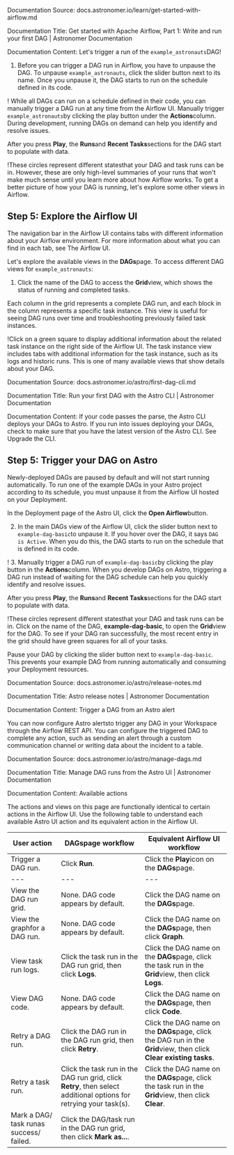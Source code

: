 Documentation Source:
docs.astronomer.io/learn/get-started-with-airflow.md

Documentation Title:
Get started with Apache Airflow, Part 1: Write and run your first DAG | Astronomer Documentation

Documentation Content:
Let's trigger a run of the `example_astronauts`DAG!

1. Before you can trigger a DAG run in Airflow, you have to unpause the DAG. To unpause `example_astronauts`, click the slider button next to its name. Once you unpause it, the DAG starts to run on the schedule defined in its code.

!
While all DAGs can run on a schedule defined in their code, you can manually trigger a DAG run at any time from the Airflow UI. Manually trigger `example_astronauts`by clicking the play button under the **Actions**column. During development, running DAGs on demand can help you identify and resolve issues.


After you press **Play**, the **Runs**and **Recent Tasks**sections for the DAG start to populate with data.

!These circles represent different statesthat your DAG and task runs can be in. However, these are only high-level summaries of your runs that won't make much sense until you learn more about how Airflow works. To get a better picture of how your DAG is running, let's explore some other views in Airflow.

Step 5: Explore the Airflow UI​
-------------------------------

The navigation bar in the Airflow UI contains tabs with different information about your Airflow environment. For more information about what you can find in each tab, see The Airflow UI.

Let's explore the available views in the **DAGs**page. To access different DAG views for `example_astronauts`:

1. Click the name of the DAG to access the **Grid**view, which shows the status of running and completed tasks.

Each column in the grid represents a complete DAG run, and each block in the column represents a specific task instance. This view is useful for seeing DAG runs over time and troubleshooting previously failed task instances.

!Click on a green square to display additional information about the related task instance on the right side of the Airflow UI. The task instance view includes tabs with additional information for the task instance, such as its logs and historic runs. This is one of many available views that show details about your DAG.



Documentation Source:
docs.astronomer.io/astro/first-dag-cli.md

Documentation Title:
Run your first DAG with the Astro CLI | Astronomer Documentation

Documentation Content:
If your code passes the parse, the Astro CLI deploys your DAGs to Astro. If you run into issues deploying your DAGs, check to make sure that you have the latest version of the Astro CLI. See Upgrade the CLI.

Step 5: Trigger your DAG on Astro​
----------------------------------

Newly-deployed DAGs are paused by default and will not start running automatically. To run one of the example DAGs in your Astro project according to its schedule, you must unpause it from the Airflow UI hosted on your Deployment.

In the Deployment page of the Astro UI, click the **Open Airflow**button.

2. In the main DAGs view of the Airflow UI, click the slider button next to `example-dag-basic`to unpause it. If you hover over the DAG, it says `DAG is Active`. When you do this, the DAG starts to run on the schedule that is defined in its code.

!
3. Manually trigger a DAG run of `example-dag-basic`by clicking the play button in the **Actions**column. When you develop DAGs on Astro, triggering a DAG run instead of waiting for the DAG schedule can help you quickly identify and resolve issues.

After you press **Play**, the **Runs**and **Recent Tasks**sections for the DAG start to populate with data.

!These circles represent different statesthat your DAG and task runs can be in.
Click on the name of the DAG, **example-dag-basic**, to open the **Grid**view for the DAG. To see if your DAG ran successfully, the most recent entry in the grid should have green squares for all of your tasks.

Pause your DAG by clicking the slider button next to `example-dag-basic`. This prevents your example DAG from running automatically and consuming your Deployment resources.



Documentation Source:
docs.astronomer.io/astro/release-notes.md

Documentation Title:
Astro release notes | Astronomer Documentation

Documentation Content:
Trigger a DAG from an Astro alert​

You can now configure Astro alertsto trigger any DAG in your Workspace through the Airflow REST API. You can configure the triggered DAG to complete any action, such as sending an alert through a custom communication channel or writing data about the incident to a table.



Documentation Source:
docs.astronomer.io/astro/manage-dags.md

Documentation Title:
Manage DAG runs from the Astro UI | Astronomer Documentation

Documentation Content:
Available actions​

The actions and views on this page are functionally identical to certain actions in the Airflow UI. Use the following table to understand each available Astro UI action and its equivalent action in the Airflow UI.



| User action | **DAGs**page workflow | Equivalent Airflow UI workflow |
| --- | --- | --- |
| Trigger a DAG run. | Click **Run**. | Click the **Play**icon on the **DAGs**page. |
| --- | --- | --- |
| View the DAG run grid. | None. DAG code appears by default. | Click the DAG name on the **DAGs**page. |
| View the graphfor a DAG run. | None. DAG code appears by default. | Click the DAG name on the **DAGs**page, then click **Graph**. |
| View task run logs. | Click the task run in the DAG run grid, then click **Logs**. | Click the DAG name on the **DAGs**page, click the task run in the **Grid**view, then click **Logs**. |
| View DAG code. | None. DAG code appears by default. | Click the DAG name on the **DAGs**page, then click **Code**. |
| Retry a DAG run. | Click the DAG run in the DAG run grid, then click **Retry**. | Click the DAG name on the **DAGs**page, click the DAG run in the **Grid**view, then click **Clear existing tasks**. |
| Retry a task run. | Click the task run in the DAG run grid, click **Retry**, then select additional options for retrying your task(s). | Click the DAG name on the **DAGs**page, click the task run in the **Grid**view, then click **Clear**. |
| Mark a DAG/ task runas success/ failed. | Click the DAG/task run in the DAG run grid, then click **Mark as...**.



